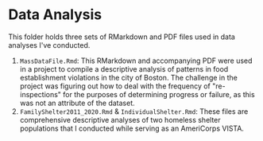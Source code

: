 # Data Analysis

This folder holds three sets of RMarkdown and PDF files used in data analyses I've conducted.

1. `MassDataFile.Rmd`: This RMarkdown and accompanying PDF were used in a project to compile a descriptive analysis of patterns in food establishment violations in the city of Boston. The challenge in the project was figuring out how to deal with the frequency of "re-inspections" for the purposes of determining progress or failure, as this was not an attribute of the dataset.
2. `FamilyShelter2011_2020.Rmd` & `IndividualShelter.Rmd`: These files are comprehensive descriptive analyses of two homeless shelter populations that I conducted while serving as an AmeriCorps VISTA.
